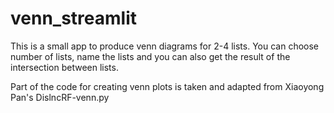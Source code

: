# venn_streamlit
This is a small app to produce venn diagrams for 2-4 lists. 
You can choose number of lists, name the lists and you can also get the result of the intersection between lists. 

Part of the code for creating venn plots is taken and adapted from Xiaoyong Pan's DislncRF-venn.py 
